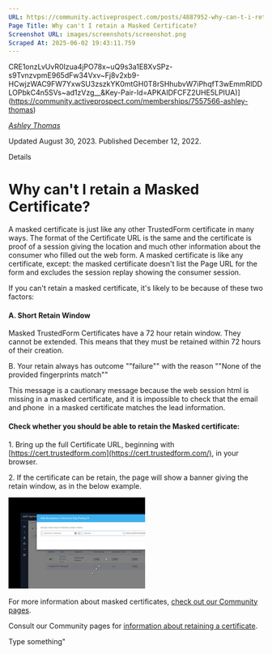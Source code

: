 ```yaml
---
URL: https://community.activeprospect.com/posts/4887952-why-can-t-i-retain-a-masked-certificate
Page Title: Why can't I retain a Masked Certificate?
Screenshot URL: images/screenshots/screenshot.png
Scraped At: 2025-06-02 19:43:11.759
---
```

CRE1onzLvUvR0Izua4jPO78x~uQ9s3a1E8XvSPz-s9TvnzvpmE965dFw34Vxv~Fj8v2xb9-HCwjzWAC9FW7YxwSU3zszkYK0mtGH0T8rSHhubvW7iPhqfT3wEmmRlDDLOPbkC4n5SVs~ad1zVzg__&Key-Pair-Id=APKAIDFCFZ2UHE5LPIUA)](https://community.activeprospect.com/memberships/7557566-ashley-thomas)

[_Ashley Thomas_](https://community.activeprospect.com/memberships/7557566-ashley-thomas)

Updated August 30, 2023. Published December 12, 2022.

Details

# Why can't I retain a Masked Certificate?

A masked certificate is just like any other TrustedForm certificate in many ways. The format of the Certificate URL is the same and the certificate is proof of a session giving the location and much other information about the consumer who filled out the web form. A masked certificate is like any certificate, except: the masked certificate doesn't list the Page URL for the form and excludes the session replay showing the consumer session.

If you can't retain a masked certificate, it's likely to be because of these two factors:

#### A. Short Retain Window

Masked TrustedForm Certificates have a 72 hour retain window. They cannot be extended. This means that they must be retained within 72 hours of their creation.

B. Your retain always has outcome ""failure"" with the reason ""None of the provided fingerprints match""

This message is a cautionary message because the web session html is missing in a masked certificate, and it is impossible to check that the email and phone  in a masked certificate matches the lead information.

#### Check whether you should be able to retain the Masked certificate:

1\. Bring up the full Certificate URL, beginning with [https://cert.trustedform.com](https://cert.trustedform.com/), in your browser.

2\. If the certificate can be retain, the page will show a banner giving the retain window, as in the below example.

![](images/image-1.png)

For more information about masked certificates, [check out our Community pages](https://community.activeprospect.com/series/4882045-troubleshooting-trustedform-masked-certificate).

Consult our Community pages for [information about retaining a certificate](https://developers.activeprospect.com/docs/trustedform/getting-started-with-claiming/).

Type something"
